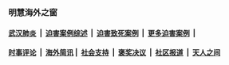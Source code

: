 
### 明慧海外之窗

####  [武汉肺炎](indexes/365.md?t=06271100) &nbsp;|&nbsp;  [迫害案例综述](indexes/328.md?t=06271100) &nbsp;|&nbsp; [迫害致死案例](indexes/277.md?t=06271100)  &nbsp;|&nbsp; [更多迫害案例](indexes/81.md?t=06271100)  &nbsp;|&nbsp; 
####  [时事评论](indexes/19.md?t=06271100) &nbsp;|&nbsp; [海外简讯](indexes/245.md?t=06271100)&nbsp;|&nbsp;  [社会支持](indexes/140.md?t=06271100) &nbsp;|&nbsp; [褒奖决议](indexes/282.md?t=06271100) &nbsp;|&nbsp; [社区报道](indexes/91.md?t=06271100)  &nbsp;|&nbsp; [天人之间](indexes/78.md?t=06271100) 

